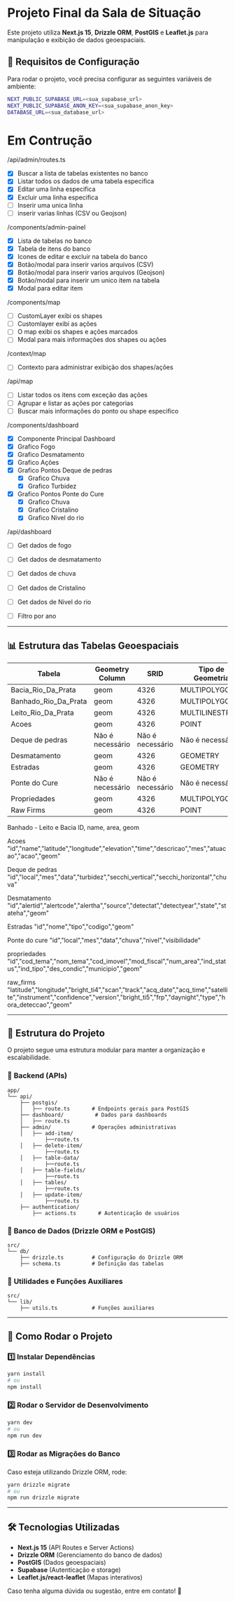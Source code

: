# Projeto Final da Sala de Situação

Este projeto utiliza **Next.js 15**, **Drizzle ORM**, **PostGIS** e **Leaflet.js** para manipulação e exibição de dados geoespaciais.

## 📌 Requisitos de Configuração

Para rodar o projeto, você precisa configurar as seguintes variáveis de ambiente:

```bash
NEXT_PUBLIC_SUPABASE_URL=<sua_supabase_url>
NEXT_PUBLIC_SUPABASE_ANON_KEY=<sua_supabase_anon_key>
DATABASE_URL=<sua_database_url>
```



# Em Contrução
/api/admin/routes.ts
- [X] Buscar a lista de tabelas existentes no banco
- [X] Listar todos os dados de uma tabela especifica
- [X] Editar uma linha especifica 
- [X] Excluir uma linha especifica 
- [ ] Inserir uma unica linha
- [ ] inserir varias linhas (CSV ou Geojson)

/components/admin-painel
- [X] Lista de tabelas no banco
- [X] Tabela de itens do banco
- [X] Icones de editar e excluir na tabela do banco
- [X] Botão/modal para inserir varios arquivos (CSV)
- [X] Botão/modal para inserir varios arquivos (Geojson)
- [X] Botão/modal para inserir um unico item na tabela
- [X] Modal para editar item

/components/map
- [ ] CustomLayer exibi os shapes
- [ ] Customlayer exibi as ações
- [ ] O map exibi os shapes e ações marcados
- [ ] Modal para mais informações dos shapes ou ações

/context/map
- [ ] Contexto para administrar exibição dos shapes/ações

/api/map
- [ ] Listar todos os itens com exceção das ações
- [ ] Agrupar e listar as ações por categorias
- [ ] Buscar mais informações do ponto ou shape especifico

/components/dashboard
- [X] Componente Principal Dashboard
- [X] Grafico Fogo
- [X] Grafico Desmatamento
- [X] Grafico Ações
- [X] Grafico Pontos Deque de pedras
    - [X] Grafico Chuva
    - [X] Grafico Turbidez
- [X] Grafico Pontos Ponte do Cure
    - [X] Grafico Chuva
    - [X] Grafico Cristalino
    - [X] Grafico Nivel do rio

/api/dashboard
- [ ] Get dados de fogo
- [ ] Get dados de desmatamento
- [ ] Get dados de chuva
- [ ] Get dados de Cristalino
- [ ] Get dados de Nivel do rio
- [ ] Filtro por ano



---

## 📊 Estrutura das Tabelas Geoespaciais

| Tabela                 | Geometry Column | SRID     | Tipo de Geometria  | Observação |
|------------------------|----------------|---------|-------------------|------------|
| Bacia_Rio_Da_Prata     | geom           | 4326    | MULTIPOLYGON     |            |
| Banhado_Rio_Da_Prata   | geom           | 4326    | MULTIPOLYGON     |            |
| Leito_Rio_Da_Prata     | geom           | 4326    | MULTILINESTRING  |            |
| Acoes                  | geom           | 4326    | POINT            |            |
| Deque de pedras        | Não é necessário | Não é necessário | Não é necessário  |            |
| Desmatamento           | geom           | 4326    | GEOMETRY         |            |
| Estradas               | geom           | 4326    | GEOMETRY         |            |
| Ponte do Cure          | Não é necessário | Não é necessário | Não é necessário  |            |
| Propriedades           | geom           | 4326    | MULTIPOLYGON     |            |
| Raw Firms              | geom           | 4326    | POINT            |            |


Banhado - Leito e Bacia
ID, name, area, geom

Acoes
"id","name","latitude","longitude","elevation","time","descricao","mes","atuacao","acao","geom"

Deque de pedras
"id","local","mes","data","turbidez","secchi_vertical","secchi_horizontal","chuva"

Desmatamento
"id","alertid","alertcode","alertha","source","detectat","detectyear","state","stateha","geom"

Estradas
"id","nome","tipo","codigo","geom"

Ponte do cure
"id","local","mes","data","chuva","nivel","visibilidade"

propriedades
"id","cod_tema","nom_tema","cod_imovel","mod_fiscal","num_area","ind_status","ind_tipo","des_condic","municipio","geom"

raw_firms
"latitude","longitude","bright_ti4","scan","track","acq_date","acq_time","satellite","instrument","confidence","version","bright_ti5","frp","daynight","type","hora_deteccao","geom"


---

## 📂 Estrutura do Projeto

O projeto segue uma estrutura modular para manter a organização e escalabilidade.

### 📁 **Backend (APIs)**

```plaintext
app/
└── api/
    ├── postgis/
    │   ├── route.ts       # Endpoints gerais para PostGIS
    ├── dashboard/          # Dados para dashboards
    │   ├── route.ts      
    ├── admin/             # Operações administrativas
    │   ├── add-item/
            ├──route.ts
    │   ├── delete-item/
            ├──route.ts
    │   ├── table-data/
            ├──route.ts
    │   ├── table-fields/
            ├──route.ts
    │   ├── tables/
            ├──route.ts
    │   ├── update-item/
            ├──route.ts
    ├── authentication/
        ├── actions.ts       # Autenticação de usuários
```

### 📁 **Banco de Dados** (Drizzle ORM e PostGIS)

```plaintext
src/
└── db/
    ├── drizzle.ts         # Configuração do Drizzle ORM
    ├── schema.ts          # Definição das tabelas
```

### 📁 **Utilidades e Funções Auxiliares**

```plaintext
src/
└── lib/
    ├── utils.ts           # Funções auxiliares
```

---

## 🚀 Como Rodar o Projeto

### 1️⃣ **Instalar Dependências**
```bash
yarn install
# ou
npm install
```

### 2️⃣ **Rodar o Servidor de Desenvolvimento**
```bash
yarn dev
# ou
npm run dev
```

### 3️⃣ **Rodar as Migrações do Banco**
Caso esteja utilizando Drizzle ORM, rode:
```bash
yarn drizzle migrate
# ou
npm run drizzle migrate
```

---

## 🛠 Tecnologias Utilizadas
- **Next.js 15** (API Routes e Server Actions)
- **Drizzle ORM** (Gerenciamento do banco de dados)
- **PostGIS** (Dados geoespaciais)
- **Supabase** (Autenticação e storage)
- **Leaflet.js/react-leaflet** (Mapas interativos)

Caso tenha alguma dúvida ou sugestão, entre em contato! 🚀

